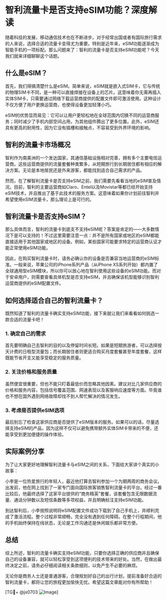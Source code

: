 # 智利流量卡是否支持eSIM功能？深度解读

随着科技的发展，移动通信技术也在不断进步。对于经常出国或者有国际旅行需求的人来说，选择合适的流量卡变得尤为重要。特别是近年来，eSIM功能逐渐成为智能手机的一项标配。那么问题来了：智利的流量卡是否支持eSIM功能呢？今天我们就来详细聊聊这个话题。

## 什么是eSIM？

首先，我们得搞清楚什么是eSIM。简单来说，eSIM就是嵌入式SIM卡，它与传统的物理SIM卡不同，是一种可以直接焊接在设备上的芯片。这意味着你无需再插入实体SIM卡，只需要通过网络下载运营商提供的配置文件即可激活使用。这种设计不仅方便了用户更换运营商，也使得设备更加轻薄小巧。

eSIM的优势显而易见：它可以让用户更轻松地在全球范围内切换不同的运营商服务；同时减少了手机内部空间占用，为其他组件腾出了更多位置。此外，eSIM还具有更高的耐用性，因为它没有插槽和接触点，不容易受到外界环境的影响。

## 智利的流量卡市场概况

智利作为南美洲的一个发达国家，其通信基础设施相对完善，拥有多个主要电信运营商。这些运营商提供的流量套餐种类繁多，从短期旅行到长期居住都有相应的解决方案。无论是本地居民还是外来游客，都能找到适合自己需求的产品。

然而，在了解智利流量卡是否支持eSIM之前，我们需要先看看当地的eSIM普及情况。目前，智利的主要运营商如Claro、Entel以及Movistar等都已经开始支持eSIM技术，并且推出了基于此技术的服务方案。这意味着如果你计划前往智利并希望使用eSIM流量卡，那么理论上是可行的。

## 智利流量卡是否支持eSIM？

那么具体而言，智利的流量卡到底支不支持eSIM呢？答案是肯定的——大多数情况下是可以支持的！不过这里需要注意一点：并不是所有国家或地区的eSIM都能直接适用于其他国家或地区的设备。例如，某些国家可能要求特定的运营商认证才能正常使用eSIM功能。

因此，在购买智利流量卡时，请务必确认你的设备是否兼容当地运营商的eSIM标准。一般来说，苹果公司的iPhone系列产品（从iPhone XS系列开始）都内置了全球通用型eSIM模块，所以你可以放心地在智利使用这些设备的eSIM功能。而对于安卓用户，则需要查看具体机型是否支持eSIM，并且确保该机型能够识别智利运营商提供的eSIM配置文件。

## 如何选择适合自己的智利流量卡？

既然知道了智利的流量卡确实支持eSIM功能，接下来就让我们来看看如何挑选一款合适的流量卡吧！

### 1. 确定自己的需求
首先要明确自己去智利的目的以及停留时间长短。如果是短期旅游者，可以选择按天计费的日租型流量包；而长期居住者则更适合购买月度套餐甚至年度套餐，这样既能节省开支又能享受稳定的服务质量。

### 2. 关注价格和服务质量
虽然便宜很重要，但也不能只盯着最低价而忽略其他因素。建议对比几家供应商的价格和服务内容，包括信号覆盖范围、网速表现以及客服响应速度等方面。毕竟谁也不想在国外遇到网络故障却找不到人帮忙解决的情况发生。

### 3. 考虑是否提供eSIM选项
最后别忘了检查这家供应商是否提供了eSIM版本的服务。如果可以的话，尽量选择支持eSIM的产品，因为这样不仅可以避免携带额外实体SIM卡带来的不便，还能享受到更加便捷的操作体验。

## 实际案例分享

为了让大家更好地理解智利流量卡与eSIM之间的关系，下面给大家讲个真实的小故事：

小李是一位热爱旅行的年轻人，最近他打算去智利参加一个为期两周的商务会议。出发前，他在网上找到了一家专门面向国际旅客销售智利流量卡的平台。经过一番比较后，他最终选择了这家平台提供的“商务精英”套餐，该套餐包含无限数据流量、通话分钟数以及短信条数等多项权益，并且明确标注支持eSIM功能。

到达智利后，小李按照说明将eSIM配置文件成功下载到了自己手机上，并顺利完成了激活流程。整个过程非常顺畅，完全没有遇到任何障碍。在整个行程期间，他的手机始终保持在线状态，无论是工作沟通还是休闲娱乐都非常方便。

## 总结

综上所述，智利的流量卡确实支持eSIM功能，只要你选择正确的供应商并且确保自己的设备兼容，就可以轻松享受到这项便利的技术带来的好处。当然，在做出最终决定之前，请务必仔细阅读相关条款细则，以免产生不必要的麻烦。

无论你是商务人士还是普通游客，合理规划好自己的出行计划，提前准备好合适的智利流量卡，都将让您的旅程更加愉快无忧。希望这篇文章能对你有所帮助！

[TG💪+ @jx0703 ![Image](https://github.com/user-attachments/assets/dbca1d08-cadb-493c-b0ec-ad6f7a83f270)]